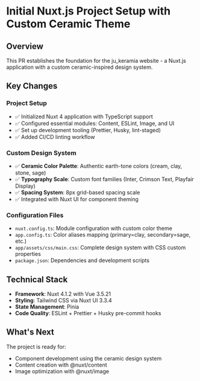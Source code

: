 # Initial Nuxt.js Project Setup with Custom Ceramic Theme

## Overview
This PR establishes the foundation for the ju_keramia website - a Nuxt.js application with a custom ceramic-inspired design system.

## Key Changes

### Project Setup
- ✅ Initialized Nuxt 4 application with TypeScript support
- ✅ Configured essential modules: Content, ESLint, Image, and UI
- ✅ Set up development tooling (Prettier, Husky, lint-staged)
- ✅ Added CI/CD linting workflow

### Custom Design System
- ✅ **Ceramic Color Palette**: Authentic earth-tone colors (cream, clay, stone, sage)
- ✅ **Typography Scale**: Custom font families (Inter, Crimson Text, Playfair Display)
- ✅ **Spacing System**: 8px grid-based spacing scale
- ✅ Integrated with Nuxt UI for component theming

### Configuration Files
- `nuxt.config.ts`: Module configuration with custom color theme
- `app.config.ts`: Color aliases mapping (primary=clay, secondary=sage, etc.)
- `app/assets/css/main.css`: Complete design system with CSS custom properties
- `package.json`: Dependencies and development scripts

## Technical Stack
- **Framework**: Nuxt 4.1.2 with Vue 3.5.21
- **Styling**: Tailwind CSS via Nuxt UI 3.3.4
- **State Management**: Pinia
- **Code Quality**: ESLint + Prettier + Husky pre-commit hooks

## What's Next
The project is ready for:
- Component development using the ceramic design system
- Content creation with @nuxt/content
- Image optimization with @nuxt/image
